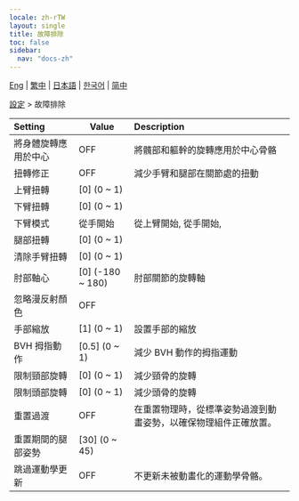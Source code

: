 ```yaml
---
locale: zh-rTW
layout: single
title: 故障排除
toc: false
sidebar:
  nav: "docs-zh"
---
```

[Eng](/dancexr/menu/2025.4/actor/troubleshooting) | [繁中](/tw/dancexr/menu/2025.4/actor/troubleshooting) | [日本語](/jp/dancexr/menu/2025.4/actor/troubleshooting) | [한국어](/kr/dancexr/menu/2025.4/actor/troubleshooting) | [简中](/zh/dancexr/menu/2025.4/actor/troubleshooting)

[設定](../menu#設定) > 故障排除



| Setting | Value | Description |
| :--- | --- | :--- |
| 將身體旋轉應用於中心 | OFF | 將髖部和軀幹的旋轉應用於中心骨骼
| 扭轉修正 | OFF | 減少手臂和腿部在關節處的扭動
| 上臂扭轉 | [0] (0 ~ 1) | 
| 下臂扭轉 | [0] (0 ~ 1) | 
| 下臂模式 | 從手開始 | 從上臂開始, 從手開始, 
| 腿部扭轉 | [0] (0 ~ 1) | 
| 清除手臂扭轉 | [0] (0 ~ 1) | 
| 肘部軸心 | [0] (-180 ~ 180) | 肘部關節的旋轉軸
| 忽略漫反射顏色 | OFF | 
| 手部縮放 | [1] (0 ~ 1) | 設置手部的縮放
| BVH 拇指動作 | [0.5] (0 ~ 1) | 減少 BVH 動作的拇指運動
| 限制頸部旋轉 | [0] (0 ~ 1) | 減少頸骨的旋轉
| 限制頭部旋轉 | [0] (0 ~ 1) | 減少頭骨的旋轉
| 重置過渡 | OFF | 在重置物理時，從標準姿勢過渡到動畫姿勢，以確保物理組件正確放置。
| 重置期間的腿部姿勢 | [30] (0 ~ 45) | 
| 跳過運動學更新 | OFF | 不更新未被動畫化的運動學骨骼。
